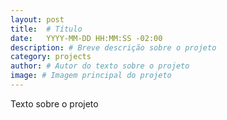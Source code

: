 ```yaml
---
layout: post
title:  # Título
date:   YYYY-MM-DD HH:MM:SS -02:00
description: # Breve descrição sobre o projeto
category: projects
author: # Autor do texto sobre o projeto
image: # Imagem principal do projeto
---
```

Texto sobre o projeto